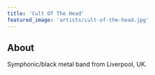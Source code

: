 ```yaml
---
title: 'Cult Of The Head'
featured_image: 'artists/cult-of-the-head.jpg'
---
```


## About

Symphonic/black metal band from Liverpool, UK.
